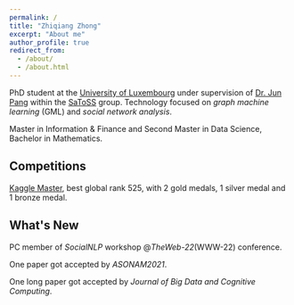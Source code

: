 ```yaml
---
permalink: /
title: "Zhiqiang Zhong"
excerpt: "About me"
author_profile: true
redirect_from: 
  - /about/
  - /about.html
---
```


PhD student at the [University of Luxembourg](https://wwwen.uni.lu/) under supervision of [Dr. Jun Pang](http://satoss.uni.lu/members/jun/) within the [SaToSS](http://satoss.uni.lu/) group. 
Technology focused on *graph machine learning* (GML) and *social network analysis*.

Master in Information & Finance and Second Master in Data Science, Bachelor in Mathematics.

## Competitions
[Kaggle Master](https://www.kaggle.com/zhiqiangzhong), best global rank 525, with 2 gold medals, 1 silver medal and 1 bronze medal. 

## What's New
PC member of *SocialNLP* workshop @*TheWeb-22*(WWW-22) conference.

One paper got accepted by *ASONAM2021*. 

One long paper got accepted by *Journal of Big Data and Cognitive Computing*.
